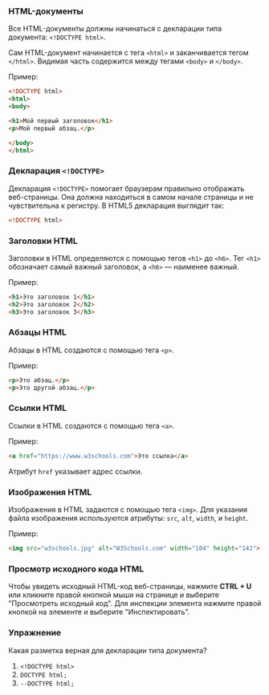 
### HTML-документы
Все HTML-документы должны начинаться с декларации типа документа: `<!DOCTYPE html>`.

Сам HTML-документ начинается с тега `<html>` и заканчивается тегом `</html>`. Видимая часть содержится между тегами `<body>` и `</body>`.

Пример:

```html
<!DOCTYPE html>
<html>
<body>

<h1>Мой первый заголовок</h1>
<p>Мой первый абзац.</p>

</body>
</html>
```

### Декларация `<!DOCTYPE>`
Декларация `<!DOCTYPE>` помогает браузерам правильно отображать веб-страницы. Она должна находиться в самом начале страницы и не чувствительна к регистру. В HTML5 декларация выглядит так:

```html
<!DOCTYPE html>
```

### Заголовки HTML
Заголовки в HTML определяются с помощью тегов `<h1>` до `<h6>`. Тег `<h1>` обозначает самый важный заголовок, а `<h6>` — наименее важный.

Пример:

```html
<h1>Это заголовок 1</h1>
<h2>Это заголовок 2</h2>
<h3>Это заголовок 3</h3>
```

### Абзацы HTML
Абзацы в HTML создаются с помощью тега `<p>`.

Пример:

```html
<p>Это абзац.</p>
<p>Это другой абзац.</p>
```

### Ссылки HTML
Ссылки в HTML создаются с помощью тега `<a>`.

Пример:

```html
<a href="https://www.w3schools.com">Это ссылка</a>
```

Атрибут `href` указывает адрес ссылки.

### Изображения HTML
Изображения в HTML задаются с помощью тега `<img>`. Для указания файла изображения используются атрибуты: `src`, `alt`, `width`, и `height`.

Пример:

```html
<img src="w3schools.jpg" alt="W3Schools.com" width="104" height="142">
```

### Просмотр исходного кода HTML
Чтобы увидеть исходный HTML-код веб-страницы, нажмите **CTRL + U** или кликните правой кнопкой мыши на странице и выберите "Просмотреть исходный код". Для инспекции элемента нажмите правой кнопкой на элементе и выберите "Инспектировать".

### Упражнение
Какая разметка верная для декларации типа документа?

1. `<!DOCTYPE html>`
2. `DOCTYPE html;`
3. `--DOCTYPE html;`

